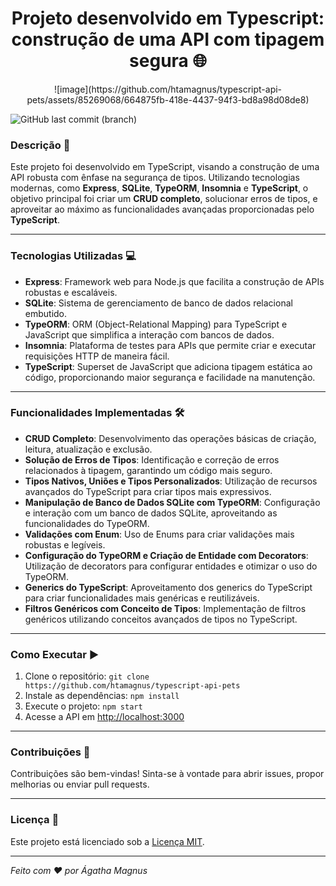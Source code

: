 <h1 align="center" style="font-weight: bold;"> Projeto desenvolvido em Typescript: construção de uma API com tipagem segura 🌐 </h1>

<p align="center">
![image](https://github.com/htamagnus/typescript-api-pets/assets/85269068/664875fb-418e-4437-94f3-bd8a98d08de8)
</p>

![GitHub last commit (branch)](https://img.shields.io/github/last-commit/htamagnus/typescript-api-pets/main)


### Descrição 🚀

Este projeto foi desenvolvido em TypeScript, visando a construção de uma API robusta com ênfase na segurança de tipos. Utilizando tecnologias modernas, como **Express**, **SQLite**, **TypeORM**, **Insomnia** e **TypeScript**, o objetivo principal foi criar um **CRUD completo**, solucionar erros de tipos, e aproveitar ao máximo as funcionalidades avançadas proporcionadas pelo **TypeScript**.

---

### Tecnologias Utilizadas 💻

- **Express**: Framework web para Node.js que facilita a construção de APIs robustas e escaláveis.
- **SQLite**: Sistema de gerenciamento de banco de dados relacional embutido.
- **TypeORM**: ORM (Object-Relational Mapping) para TypeScript e JavaScript que simplifica a interação com bancos de dados.
- **Insomnia**: Plataforma de testes para APIs que permite criar e executar requisições HTTP de maneira fácil.
- **TypeScript**: Superset de JavaScript que adiciona tipagem estática ao código, proporcionando maior segurança e facilidade na manutenção.
---

### Funcionalidades Implementadas 🛠️

- **CRUD Completo**: Desenvolvimento das operações básicas de criação, leitura, atualização e exclusão.
- **Solução de Erros de Tipos**: Identificação e correção de erros relacionados à tipagem, garantindo um código mais seguro.
- **Tipos Nativos, Uniões e Tipos Personalizados**: Utilização de recursos avançados do TypeScript para criar tipos mais expressivos.
- **Manipulação de Banco de Dados SQLite com TypeORM**: Configuração e interação com um banco de dados SQLite, aproveitando as funcionalidades do TypeORM.
- **Validações com Enum**: Uso de Enums para criar validações mais robustas e legíveis.
- **Configuração do TypeORM e Criação de Entidade com Decorators**: Utilização de decorators para configurar entidades e otimizar o uso do TypeORM.
- **Generics do TypeScript**: Aproveitamento dos generics do TypeScript para criar funcionalidades mais genéricas e reutilizáveis.
- **Filtros Genéricos com Conceito de Tipos**: Implementação de filtros genéricos utilizando conceitos avançados de tipos no TypeScript.
---

### Como Executar ▶️

1. Clone o repositório: `git clone https://github.com/htamagnus/typescript-api-pets`
2. Instale as dependências: `npm install`
3. Execute o projeto: `npm start`
4. Acesse a API em [http://localhost:3000](http://localhost:3000)
---

### Contribuições 🤝

Contribuições são bem-vindas! Sinta-se à vontade para abrir issues, propor melhorias ou enviar pull requests.

---

### Licença 📜

Este projeto está licenciado sob a [Licença MIT](LICENSE).

---

 *Feito com ❤ por Ágatha Magnus* 

